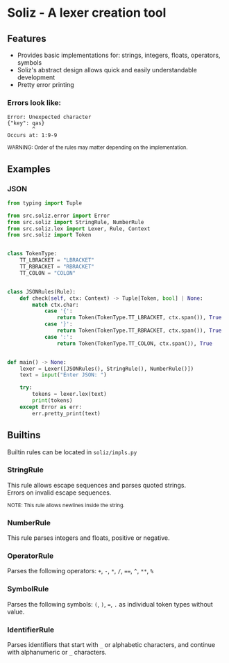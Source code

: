 # Soliz - A lexer creation tool

## Features

- Provides basic implementations for: strings, integers, floats, operators, symbols
- Soliz's abstract design allows quick and easily understandable development
- Pretty error printing

### Errors look like:

```
Error: Unexpected character
{"key": qas}
        ^
Occurs at: 1:9-9
```

<sub>WARNING: Order of the rules may matter depending on the implementation.</sub>

## Examples

### JSON

```python
from typing import Tuple

from src.soliz.error import Error
from src.soliz import StringRule, NumberRule
from src.soliz.lex import Lexer, Rule, Context
from src.soliz import Token


class TokenType:
    TT_LBRACKET = "LBRACKET"
    TT_RBRACKET = "RBRACKET"
    TT_COLON = "COLON"


class JSONRules(Rule):
    def check(self, ctx: Context) -> Tuple[Token, bool] | None:
        match ctx.char:
            case '{':
                return Token(TokenType.TT_LBRACKET, ctx.span()), True
            case '}':
                return Token(TokenType.TT_RBRACKET, ctx.span()), True
            case ':':
                return Token(TokenType.TT_COLON, ctx.span()), True


def main() -> None:
    lexer = Lexer([JSONRules(), StringRule(), NumberRule()])
    text = input("Enter JSON: ")

    try:
        tokens = lexer.lex(text)
        print(tokens)
    except Error as err:
        err.pretty_print(text)
```

## Builtins

Builtin rules can be located in `soliz/impls.py`

### StringRule

This rule allows escape sequences and parses quoted strings.<br>
Errors on invalid escape sequences.

<sub>NOTE: This rule allows newlines inside the string.</sub>

### NumberRule

This rule parses integers and floats, positive or negative.

### OperatorRule

Parses the following operators: `+`, `-`, `*`, `/`, `==`, `^`, `**`, `%`

### SymbolRule

Parses the following symbols: `(`, `)`, `=`, `.` as individual token types without value.

### IdentifierRule

Parses identifiers that start with `_` or alphabetic characters, and continue with alphanumeric or `_` characters.
